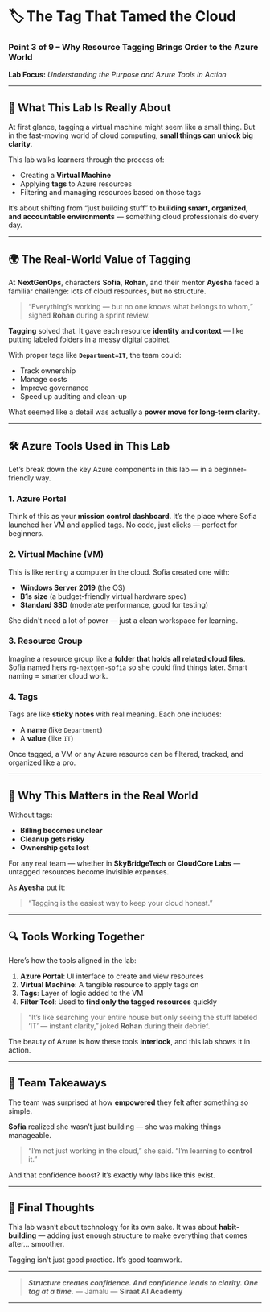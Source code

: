 # 🏷️ The Tag That Tamed the Cloud

### Point 3 of 9 – Why Resource Tagging Brings Order to the Azure World

**Lab Focus:** *Understanding the Purpose and Azure Tools in Action*

---

## 🎯 What This Lab Is Really About

At first glance, tagging a virtual machine might seem like a small thing. But in the fast-moving world of cloud computing, **small things can unlock big clarity**.

This lab walks learners through the process of:

* Creating a **Virtual Machine**
* Applying **tags** to Azure resources
* Filtering and managing resources based on those tags

It’s about shifting from “just building stuff” to **building smart, organized, and accountable environments** — something cloud professionals do every day.

---

## 🌍 The Real-World Value of Tagging

At **NextGenOps**, characters **Sofia**, **Rohan**, and their mentor **Ayesha** faced a familiar challenge: lots of cloud resources, but no structure.

> “Everything’s working — but no one knows what belongs to whom,” sighed **Rohan** during a sprint review.

**Tagging** solved that. It gave each resource **identity and context** — like putting labeled folders in a messy digital cabinet.

With proper tags like **`Department=IT`**, the team could:

* Track ownership
* Manage costs
* Improve governance
* Speed up auditing and clean-up

What seemed like a detail was actually a **power move for long-term clarity**.

---

## 🛠️ Azure Tools Used in This Lab

Let’s break down the key Azure components in this lab — in a beginner-friendly way.

### **1. Azure Portal**

Think of this as your **mission control dashboard**. It’s the place where Sofia launched her VM and applied tags. No code, just clicks — perfect for beginners.

### **2. Virtual Machine (VM)**

This is like renting a computer in the cloud. Sofia created one with:

* **Windows Server 2019** (the OS)
* **B1s size** (a budget-friendly virtual hardware spec)
* **Standard SSD** (moderate performance, good for testing)

She didn't need a lot of power — just a clean workspace for learning.

### **3. Resource Group**

Imagine a resource group like a **folder that holds all related cloud files**. Sofia named hers `rg-nextgen-sofia` so she could find things later. Smart naming = smarter cloud work.

### **4. Tags**

Tags are like **sticky notes** with real meaning. Each one includes:

* A **name** (like `Department`)
* A **value** (like `IT`)

Once tagged, a VM or any Azure resource can be filtered, tracked, and organized like a pro.

---

## 🧠 Why This Matters in the Real World

Without tags:

* **Billing becomes unclear**
* **Cleanup gets risky**
* **Ownership gets lost**

For any real team — whether in **SkyBridgeTech** or **CloudCore Labs** — untagged resources become invisible expenses.

As **Ayesha** put it:

> “Tagging is the easiest way to keep your cloud honest.”

---

## 🔍 Tools Working Together

Here’s how the tools aligned in the lab:

1. **Azure Portal**: UI interface to create and view resources
2. **Virtual Machine**: A tangible resource to apply tags on
3. **Tags**: Layer of logic added to the VM
4. **Filter Tool**: Used to **find only the tagged resources** quickly

> “It’s like searching your entire house but only seeing the stuff labeled ‘IT’ — instant clarity,” joked **Rohan** during their debrief.

The beauty of Azure is how these tools **interlock**, and this lab shows it in action.

---

## 📣 Team Takeaways

The team was surprised at how **empowered** they felt after something so simple.

**Sofia** realized she wasn’t just building — she was making things manageable.

> “I’m not just working in the cloud,” she said. “I’m learning to **control** it.”

And that confidence boost? It’s exactly why labs like this exist.

---

## 💬 Final Thoughts

This lab wasn’t about technology for its own sake. It was about **habit-building** — adding just enough structure to make everything that comes after… smoother.

Tagging isn’t just good practice. It’s good teamwork.

---

> ***Structure creates confidence. And confidence leads to clarity. One tag at a time.***
> — Jamalu
> — **Siraat AI Academy**

---

